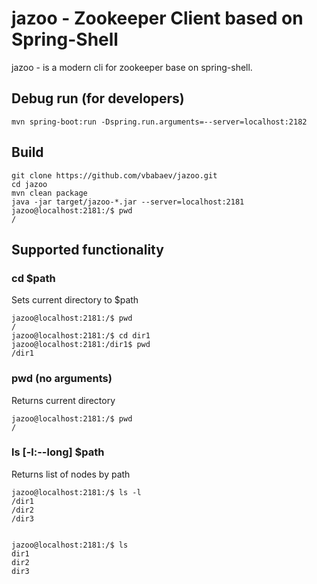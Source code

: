 # jazoo - Zookeeper Client based on Spring-Shell

jazoo - is a modern cli for zookeeper base on spring-shell.

## Debug run (for developers)
```
mvn spring-boot:run -Dspring.run.arguments=--server=localhost:2182
```

## Build
```
git clone https://github.com/vbabaev/jazoo.git
cd jazoo
mvn clean package
java -jar target/jazoo-*.jar --server=localhost:2181
jazoo@localhost:2181:/$ pwd
/
```

## Supported functionality

### cd $path
Sets current directory to $path
```
jazoo@localhost:2181:/$ pwd
/
jazoo@localhost:2181:/$ cd dir1
jazoo@localhost:2181:/dir1$ pwd
/dir1
```

### pwd (no arguments)
Returns current directory
```
jazoo@localhost:2181:/$ pwd
/
```

### ls [-l:--long] $path
Returns list of nodes by path
```
jazoo@localhost:2181:/$ ls -l
/dir1
/dir2
/dir3


jazoo@localhost:2181:/$ ls
dir1
dir2
dir3
```
